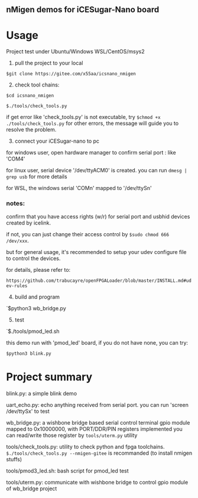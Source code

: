 nMigen demos for iCESugar-Nano board
-------------------------------------
# Usage
Project test under Ubuntu/Windows WSL/CentOS/msys2
1. pull the project to your local

`$git clone https://gitee.com/x55aa/icsnano_nmigen`

2. check tool chains:

`$cd icsnano_nmigen`

`$./tools/check_tools.py` 

if get error like 'check_tools.py' is not executable, try `$chmod +x ./tools/check_tools.py`
for other errors, the message will guide you to resolve the problem.

3. connect your iCESugar-nano to pc

for windows user, open hardware manager to confirm serial port : like 'COM4'

for linux user, serial device '/dev/ttyACM0' is created. you can run `dmesg | grep usb` for more details

for WSL, the windows serial 'COMn' mapped to '/dev/ttySn'

### notes:

confirm that you have access rights (w/r) for serial port and usbhid devices created by icelink.

if not, you can just change their access control by `$sudo chmod 666 /dev/xxx`.

but for general usage, it's recommended to setup your udev configure file to control the devices.

for details, please refer to:

`https://github.com/trabucayre/openFPGALoader/blob/master/INSTALL.md#udev-rules`

4. build and program

`$python3 wb_bridge.py

5. test

`$./tools/pmod_led.sh

this demo run with 'pmod_led' board, if you do not have none, you can try:

`$python3 blink.py`

# Project summary

  blink.py: a simple blink demo

  uart_echo.py: echo anything received from serial port. you can run 'screen /dev/ttySx' to test

  wb_bridge.py: a wishbone bridge based serial control terminal
	    gpio module mapped to 0x10000000, with PORT/DDR/PIN registers implemented
	    you can read/write those register by `tools/uterm.py` utility

  tools/check_tools.py: utility to check python and fpga toolchains. 
	    `$./tools/check_tools.py --nmigen-gitee` is recommanded (to install nmigen stuffs)

  tools/pmod3_led.sh: bash script for pmod_led test

  tools/uterm.py: communicate with wishbone bridge to control gpio module of wb_bridge project
